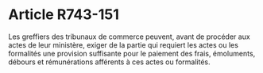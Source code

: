 # Article R743-151

Les greffiers des tribunaux de commerce peuvent, avant de procéder aux actes de leur ministère, exiger de la partie qui requiert les actes ou les formalités une provision suffisante pour le paiement des frais, émoluments, débours et rémunérations afférents à ces actes ou formalités.